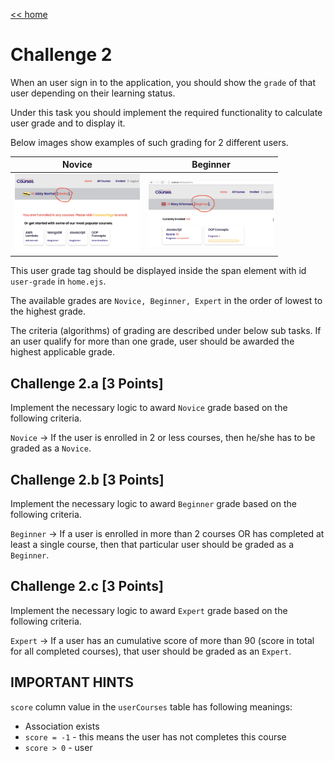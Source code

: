 [<< home](./README.md)

# Challenge 2

When an user sign in to the application, you should show the `grade` of that user depending on their learning status.

Under this task you should implement the required functionality to calculate user grade and to display it.

Below images show examples of such grading for 2 different users.

| Novice    | Beginner |
| ----------- | ----------- |
| <img src="./images/2_1.png" width="200">      | <img src="./images/2_2.png" width="200">       |

This user grade tag should be displayed inside the span element with id `user-grade` in `home.ejs`.

The available grades are `Novice, Beginner, Expert` in the order of lowest to the highest grade.

The criteria (algorithms) of grading are described under below sub tasks. If an user qualify for more than one grade, user should be awarded the highest applicable grade.

## Challenge 2.a [3 Points]

Implement the necessary logic to award `Novice` grade based on the following criteria.

`Novice` -> If the user is enrolled in 2 or less courses, then he/she has to be graded as a `Novice`.

## Challenge 2.b [3 Points]

Implement the necessary logic to award `Beginner` grade based on the following criteria.

`Beginner` -> If a user is enrolled in more than 2 courses OR has completed at least a single course, then that particular user should be graded as a `Beginner`.

## Challenge 2.c [3 Points]

Implement the necessary logic to award `Expert` grade based on the following criteria.

`Expert` -> If a user has an cumulative score of more than 90 (score in total for all completed courses), that user should be graded as an `Expert`.

## IMPORTANT HINTS

`score` column value in the `userCourses` table has following meanings:

* Association  exists
* `score = -1` - this means the user has not completes this course
* `score > 0` - user 